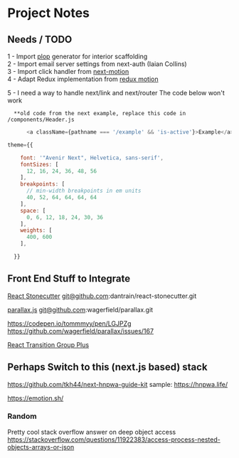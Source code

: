 # Project Notes

## Needs / TODO

  1 - Import [plop](https://github.com/amwmedia/plop) generator for interior scaffolding  
  2 - Import email server settings from next-auth (Iaian Collins)  
  3 - Import click handler from [next-motion](https://github.com/toinelin/next-motion)  
  4 - Adapt Redux implementation from [redux motion](https://github.com/bgryszko/react-motion-example.git)  

  5 - I need a way to handle next/link and next/router
      The code below won't work

      **old code from the next example, replace this code in /components/Header.js

  ```javascript
        <a className={pathname === '/example' && 'is-active'}>Example</a>
  ```

```javascript
theme={{

    font: '"Avenir Next", Helvetica, sans-serif',
    fontSizes: [
      12, 16, 24, 36, 48, 56
    ],
    breakpoints: [
      // min-width breakpoints in em units
      40, 52, 64, 64, 64, 64
    ],
    space: [
      0, 6, 12, 18, 24, 30, 36
    ],
    weights: [
      400, 600
    ],

  }}
```

## Front End Stuff to Integrate
[React Stonecutter](https://github.com/dantrain/react-stonecutter)
git@github.com:dantrain/react-stonecutter.git

[parallax.js](http://matthew.wagerfield.com/parallax/)
git@github.com:wagerfield/parallax.git

https://codepen.io/tommmyy/pen/LGJPZg
https://github.com/wagerfield/parallax/issues/167

[React Transition Group Plus](https://github.com/cheapsteak/react-transition-group-plus)

## Perhaps Switch to this (next.js based) stack

https://github.com/tkh44/next-hnpwa-guide-kit
sample: https://hnpwa.life/

https://emotion.sh/

### Random

Pretty cool stack overflow answer on deep object access
https://stackoverflow.com/questions/11922383/access-process-nested-objects-arrays-or-json
